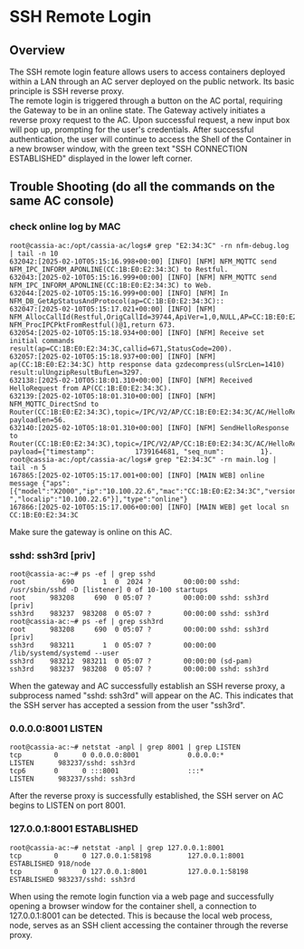 # SSH Remote Login
## Overview
The SSH remote login feature allows users to access containers deployed within a LAN through an AC server deployed on the public network. Its basic principle is SSH reverse proxy.  
The remote login is triggered through a button on the AC portal, requiring the Gateway to be in an online state. The Gateway actively initiates a reverse proxy request to the AC. Upon successful request, a new input box will pop up, prompting for the user's credentials. After successful authentication, the user will continue to access the Shell of the Container in a new browser window, with the green text "SSH CONNECTION ESTABLISHED" displayed in the lower left corner.  
## Trouble Shooting (do all the commands on the same AC console)
### check online log by MAC
```
root@cassia-ac:/opt/cassia-ac/logs# grep "E2:34:3C" -rn nfm-debug.log | tail -n 10
632042:[2025-02-10T05:15:16.998+00:00] [INFO] [NFM] NFM_MQTTC send NFM_IPC_INFORM_APONLINE(CC:1B:E0:E2:34:3C) to Restful.
632043:[2025-02-10T05:15:16.999+00:00] [INFO] [NFM] NFM_MQTTC send NFM_IPC_INFORM_APONLINE(CC:1B:E0:E2:34:3C) to Web.
632044:[2025-02-10T05:15:16.999+00:00] [INFO] [NFM] In NFM_DB_GetApStatusAndProtocol(ap=CC:1B:E0:E2:34:3C)::
632047:[2025-02-10T05:15:17.021+00:00] [INFO] [NFM] NFM_AllocCallId(Restful,OrigCallId=39744,ApiVer=1,0,NULL,AP=CC:1B:E0:E2:34:3C)in NFM_ProcIPCPktFromRestful()@1,return 673.
632054:[2025-02-10T05:15:18.934+00:00] [INFO] [NFM] Receive set initial commands result(ap=CC:1B:E0:E2:34:3C,callid=671,StatusCode=200).
632057:[2025-02-10T05:15:18.937+00:00] [INFO] [NFM] ap(CC:1B:E0:E2:34:3C) http response data gzdecompress(ulSrcLen=1410) result:ulUngzipResultBufLen=3297.
632138:[2025-02-10T05:18:01.310+00:00] [INFO] [NFM] Received HelloRequest from AP(CC:1B:E0:E2:34:3C).
632139:[2025-02-10T05:18:01.310+00:00] [INFO] [NFM] NFM_MQTTC_DirectSnd to Router(CC:1B:E0:E2:34:3C),topic=/IPC/V2/AP/CC:1B:E0:E2:34:3C/AC/HelloResponse, payloadlen=56.
632140:[2025-02-10T05:18:01.310+00:00] [INFO] [NFM] SendHelloResponse to Router(CC:1B:E0:E2:34:3C),topic=/IPC/V2/AP/CC:1B:E0:E2:34:3C/AC/HelloResponse, payload={"timestamp":          1739164681, "seq_num":         1}.
root@cassia-ac:/opt/cassia-ac/logs# grep "E2:34:3C" -rn main.log | tail -n 5
167865:[2025-02-10T05:15:17.001+00:00] [INFO] [MAIN WEB] online message {"aps":[{"model":"X2000","ip":"10.100.22.6","mac":"CC:1B:E0:E2:34:3C","version":"2.2.0.2502081412","uptime":0,"first":" ","localip":"10.100.22.6"}],"type":"online"}
167866:[2025-02-10T05:15:17.006+00:00] [INFO] [MAIN WEB] get local sn CC:1B:E0:E2:34:3C 
```
Make sure the gateway is online on this AC.
### sshd: ssh3rd [priv]
```
root@cassia-ac:~# ps -ef | grep sshd
root         690       1  0  2024 ?        00:00:00 sshd: /usr/sbin/sshd -D [listener] 0 of 10-100 startups
root      983208     690  0 05:07 ?        00:00:00 sshd: ssh3rd [priv]
ssh3rd    983237  983208  0 05:07 ?        00:00:00 sshd: ssh3rd
root@cassia-ac:~# ps -ef | grep ssh3rd
root      983208     690  0 05:07 ?        00:00:00 sshd: ssh3rd [priv]
ssh3rd    983211       1  0 05:07 ?        00:00:00 /lib/systemd/systemd --user
ssh3rd    983212  983211  0 05:07 ?        00:00:00 (sd-pam)
ssh3rd    983237  983208  0 05:07 ?        00:00:00 sshd: ssh3rd
```
When the gateway and AC successfully establish an SSH reverse proxy, a subprocess named "sshd: ssh3rd" will appear on the AC. This indicates that the SSH server has accepted a session from the user "ssh3rd".
### 0.0.0.0:8001 LISTEN
```
root@cassia-ac:~# netstat -anpl | grep 8001 | grep LISTEN
tcp        0      0 0.0.0.0:8001            0.0.0.0:*               LISTEN      983237/sshd: ssh3rd 
tcp6       0      0 :::8001                 :::*                    LISTEN      983237/sshd: ssh3rd 
```
After the reverse proxy is successfully established, the SSH server on AC begins to LISTEN on port 8001.
### 127.0.0.1:8001 ESTABLISHED
```
root@cassia-ac:~# netstat -anpl | grep 127.0.0.1:8001
tcp        0      0 127.0.0.1:58198         127.0.0.1:8001          ESTABLISHED 918/node            
tcp        0      0 127.0.0.1:8001          127.0.0.1:58198         ESTABLISHED 983237/sshd: ssh3rd
```
When using the remote login function via a web page and successfully opening a browser window for the container shell, a connection to 127.0.0.1:8001 can be detected. This is because the local web process, node, serves as an SSH client accessing the container through the reverse proxy.
